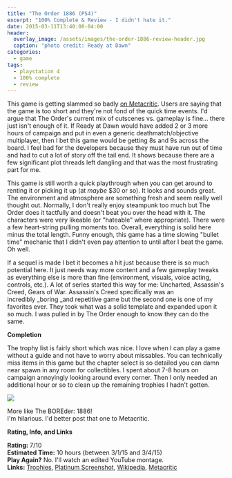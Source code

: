 ```yaml
---
title: "The Order 1886 (PS4)"
excerpt: "100% Complete & Review - I didn't hate it."
date: 2015-03-11T13:40:00-04:00
header:
  overlay_image: /assets/images/the-order-1886-review-header.jpg
  caption: "photo credit: Ready at Dawn"
categories:
  - game
tags:
  - playstation 4
  - 100% complete
  - review
---
```


This game is getting slammed so badly [on Metacritic](http://www.metacritic.com/game/playstation-4/the-order-1886). Users are saying that the game is too short and they're not fond of the quick time events. I'd argue that The Order's current mix of cutscenes vs. gameplay is fine... there just isn't enough of it. If Ready at Dawn would have added 2 or 3 more hours of campaign and put in even a generic deathmatch/objective multiplayer, then I bet this game would be getting 8s and 9s across the board. I feel bad for the developers because they must have run out of time and had to cut a lot of story off the tail end. It shows because there are a few significant plot threads left dangling and that was the most frustrating part for me.

This game is still worth a quick playthrough when you can get around to renting it or picking it up (at _maybe_ $30 or so). It looks and sounds great. The environment and atmosphere are something fresh and seem really well thought out. Normally, I don't really enjoy steampunk too much but The Order does it tactfully and doesn't beat you over the head with it. The characters were very likeable (or "hateable" where appropriate). There were a few heart-string pulling moments too. Overall, everything is solid here minus the total length. Funny enough, this game has a time slowing "bullet time" mechanic that I didn't even pay attention to until after I beat the game. Oh well.

If a sequel is made I bet it becomes a hit just because there is so much potential here. It just needs way more content and a few gameplay tweaks as everything else is more than fine (environment, visuals, voice acting, controls, etc.). A lot of series started this way for me: Uncharted, Assassin's Creed, Gears of War. Assassin's Creed specifically was an incredibly _boring _and repetitive game but the second one is one of my favorites ever. They took what was a solid template and expanded upon it so much. I was pulled in by The Order enough to know they can do the same.

**Completion**

The trophy list is fairly short which was nice. I love when I can play a game without a guide and not have to worry about missables. You can technically miss items in this game but the chapter select is so detailed you can damn near spawn in any room for collectibles. I spent about 7-8 hours on campaign annoyingly looking around every corner. Then I only needed an additional hour or so to clean up the remaining trophies I hadn't gotten.

![](http://i.imgur.com/7n4YWG9.jpg)

More like The BOREder: 1886!  
I'm hilarious. I'd better post that one to Metacritic.

**Rating, Info, and Links**

**Rating:** 7/10  
**Estimated Time:** 10 hours (between 3/1/15 and 3/4/15)  
**Play Again?** No. I'll watch an edited YouTube montage.  
**Links:** [Trophies](http://psnprofiles.com/trophies/3291-The-Order-1886/MCurley), [Platinum Screenshot](http://i.imgur.com/7n4YWG9.jpg), [Wikipedia](http://en.wikipedia.org/wiki/The_Order:_1886), [Metacritic](http://www.metacritic.com/game/playstation-4/the-order-1886)

